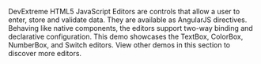 DevExtreme HTML5 JavaScript Editors are controls that allow a user to enter, store and validate data. They are available as AngularJS directives. Behaving like native components, the editors support two-way binding and declarative configuration. This demo showcases the TextBox, ColorBox, NumberBox, and Switch editors. View other demos in this section to discover more editors.